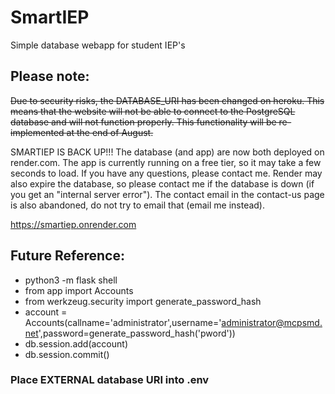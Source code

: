 # SmartIEP
Simple database webapp for student IEP's

## Please note:
~~Due to security risks, the DATABASE_URI has been changed on heroku. This means that the website will not be able to connect to the PostgreSQL database and will not function properly. This functionality will be re-implemented at the end of August.~~

SMARTIEP IS BACK UP!!! The database (and app) are now both deployed on render.com. The app is currently running on a free tier, so it may take a few seconds to load. If you have any questions, please contact me. Render may also expire the database, so please contact me if the database is down (if you get an "internal server error"). The contact email in the contact-us page is also abandoned, do not try to email that (email me instead).

https://smartiep.onrender.com

## Future Reference:
- python3 -m flask shell
- from app import Accounts
- from werkzeug.security import generate_password_hash
- account = Accounts(callname='administrator',username='administrator@mcpsmd.net',password=generate_password_hash('pword'))
- db.session.add(account)
- db.session.commit()

### Place EXTERNAL database URI into .env
